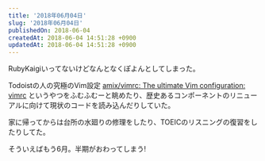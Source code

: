 ```yaml
---
title: '2018年06月04日'
slug: '2018年06月04日'
publishedOn: 2018-06-04
createdAt: 2018-06-04 14:51:28 +0900
updatedAt: 2018-06-04 14:51:28 +0900
---
```

RubyKaigiいってないけどなんとなくぽよんとしてしまった。

Todoistの人の究極のVim設定 [amix/vimrc: The ultimate Vim configuration: vimrc](https://github.com/amix/vimrc) というやつをふむふむーと眺めたり、歴史あるコンポーネントのリニューアルに向けて現状のコードを読み込んだりしていた。

家に帰ってからは台所の水廻りの修理をしたり、TOEICのリスニングの復習をしたりしてた。

そういえばもう6月。半期がおわってしまう!
